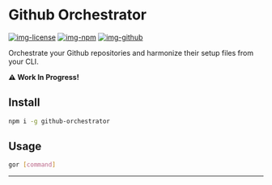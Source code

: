 # Github Orchestrator

[![img-license]][lnk-license] [![img-npm]][lnk-npm] [![img-github]][lnk-github]

Orchestrate your Github repositories and harmonize their setup files from your CLI.

**⚠️ Work In Progress!**

## Install

```sh
npm i -g github-orchestrator
```

## Usage

```sh
gor [command]
```

---

[img-github]: https://img.shields.io/github/workflow/status/ivangabriele/github-orchestrator/Check/main?style=flat-square
[img-license]: https://img.shields.io/github/license/ivangabriele/github-orchestrator?style=flat-square
[img-npm]: https://img.shields.io/npm/v/github-orchestrator?style=flat-square
[lnk-github]: https://github.com/ivangabriele/github-orchestrator/actions?query=branch%3Amain++
[lnk-license]: https://github.com/ivangabriele/github-orchestrator/blob/main/LICENSE
[lnk-npm]: https://www.npmjs.com/package/github-orchestrator
